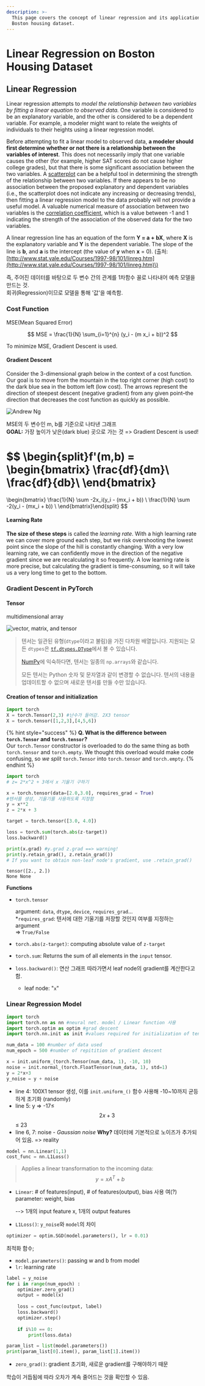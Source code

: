 ```yaml
---
description: >-
  This page covers the concept of linear regression and its application on
  Boston housing dataset.
---
```


# Linear Regression on Boston Housing Dataset

## Linear Regression

Linear regression attempts to _model the relationship between two variables by fitting a linear equation to observed data._ One variable is considered to be an explanatory variable, and the other is considered to be a dependent variable. For example, a modeler might want to relate the weights of individuals to their heights using a linear regression model.

Before attempting to fit a linear model to observed data, **a modeler should first determine whether or not there is a relationship between the variables of interest**. This does not necessarily imply that one variable causes the other \(for example, higher SAT scores do not cause higher college grades\), but that there is some significant association between the two variables. A [scatterplot](http://www.stat.yale.edu/Courses/1997-98/101/scatter.htm) can be a helpful tool in determining the strength of the relationship between two variables. If there appears to be no association between the proposed explanatory and dependent variables \(i.e., the scatterplot does not indicate any increasing or decreasing trends\), then fitting a linear regression model to the data probably will not provide a useful model. A valuable numerical measure of association between two variables is the [correlation coefficient](http://www.stat.yale.edu/Courses/1997-98/101/correl.htm), which is a value between -1 and 1 indicating the strength of the association of the observed data for the two variables.

A linear regression line has an equation of the form **Y = a + bX**, where **X** is the explanatory variable and **Y** is the dependent variable. The slope of the line is **b**, and **a** is the intercept \(the value of **y** when **x** = 0\). \(출처: [http://www.stat.yale.edu/Courses/1997-98/101/linreg.htm](http://www.stat.yale.edu/Courses/1997-98/101/linreg.htm)\)

즉, 주어진 데이터를 바탕으로 두 변수 간의 관계를 1차함수 꼴로 나타내어 예측 모델을 만드는 것.   
회귀\(Regression\)이므로 모델을 통해 '값'을 예측함.

### Cost Function

MSE\(Mean Squared Error\)

$$
MSE =  \frac{1}{N} \sum_{i=1}^{n} (y_i - (m x_i + b))^2
$$

To minimize MSE, Gradient Descent is used.

#### Gradient Descent

Consider the 3-dimensional graph below in the context of a cost function. Our goal is to move from the mountain in the top right corner \(high cost\) to the dark blue sea in the bottom left \(low cost\). The arrows represent the direction of steepest descent \(negative gradient\) from any given point–the direction that decreases the cost function as quickly as possible.

![Andrew Ng](.gitbook/assets/image%20%282%29.png)

MSE의 두 변수인 m, b를 기준으로 나타낸 그래프  
**GOAL:** 가장 높이가 낮은\(dark blue\) 곳으로 가는 것  =&gt; Gradient Descent is used!

$$
\begin{split}f'(m,b) =
   \begin{bmatrix}
     \frac{df}{dm}\\
     \frac{df}{db}\\
    \end{bmatrix}
=
   \begin{bmatrix}
     \frac{1}{N} \sum -2x_i(y_i - (mx_i + b)) \\
     \frac{1}{N} \sum -2(y_i - (mx_i + b)) \\
    \end{bmatrix}\end{split}
$$

#### Learning Rate

**The size of these steps** is called the _learning rate_. With a high learning rate we can cover more ground each step, but we risk overshooting the lowest point since the slope of the hill is constantly changing. With a very low learning rate, we can confidently move in the direction of the negative gradient since we are recalculating it so frequently. A low learning rate is more precise, but calculating the gradient is time-consuming, so it will take us a very long time to get to the bottom.

### Gradient Descent in PyTorch

#### Tensor

multidimensional array

![vector, matrix, and tensor](.gitbook/assets/image%20%284%29.png)

> 텐서는 일관된 유형\(`dtype`이라고 불림\)을 가진 다차원 배열입니다. 지원되는 모든 `dtypes`은 [`tf.dtypes.DType`](https://www.tensorflow.org/api_docs/python/tf/dtypes/DType?hl=ko)에서 볼 수 있습니다.
>
> [NumPy](https://numpy.org/devdocs/user/quickstart.html)에 익숙하다면, 텐서는 일종의 `np.arrays`와 같습니다.
>
> 모든 텐서는 Python 숫자 및 문자열과 같이 변경할 수 없습니다. 텐서의 내용을 업데이트할 수 없으며 새로운 텐서를 만들 수만 있습니다.

#### Creation of tensor and initialization

```python
import torch
X = torch.Tensor(2,3) #난수가 들어감. 2X3 tensor
X = torch.tensor([1,2,3],[4,5,6])
```

{% hint style="success" %}
**Q. What is the difference between `torch.Tensor` and `torch.tensor`?**  
Our `torch.Tensor` constructor is overloaded to do the same thing as both `torch.tensor` and `torch.empty`. We thought this overload would make code confusing, so _we split_ `torch.Tensor` into `torch.tensor` and `torch.empty`.
{% endhint %}

```python
import torch
# z= 2*x^2 + 3에서 x 기울기 구하기

x = torch.tensor(data=[2.0,3.0], requires_grad = True)
#텐서를 생성, 기울기를 사용하도록 지정함
y = x**2 
z = 2*x + 3

target = torch.tensor([3.0, 4.0])

loss = torch.sum(torch.abs(z-target))
loss.backward()

print(x.grad) #y.grad z.grad ==> warning!
print(y.retain_grad(), z.retain_grad())
# If you want to obtain non-leaf node's gradient, use .retain_grad()
```

```text
tensor([2., 2.])
None None
```

**Functions**

* `torch.tensor`

  argument: `data`, `dtype`, `device`, `requires_grad`...  
  \*`requires_grad`: 텐서에 대한 기울기를 저장할 것인지 여부를 지정하는 argument   
  =&gt; `True/False`

* `torch.abs(z-target)`: computing absolute value of `z-target`
* `torch.sum`: Returns the sum of all elements in the `input` tensor.
* `loss.backward()`: 연산 그래프 따라가면서 leaf node의 gradient를 계산한다고 함. 
  * leaf node: "`x`"

### Linear Regression Model

```python
import torch
import torch.nn as nn #neural net. model / Linear function 사용
import torch.optim as optim #grad descent 
import torch.nn.init as init #values required for initialization of tensor
```

```python
num_data = 100 #number of data used
num_epoch = 500 #number of repitition of gradient descent

x = init.uniform_(torch.Tensor(num_data, 1), -10, 10)
noise = init.normal_(torch.FloatTensor(num_data, 1), std=1)
y = 2*x+3
y_noise = y + noise
```

* line 4: 100X1 tensor 생성, 이를 `init.uniform_()` 함수 사용해 -10~10까지 균등하게 초기화 \(randomly\)
* line 5: y =&gt; -17≤ $$2x + 3$$ ≤ 23
* line 6, 7: noise - _Gaussian noise_ **Why?** 데이터에 기본적으로 노이즈가 추가되어 있음. =&gt; reality

```python
model = nn.Linear(1,1)
cost_func = nn.L1Loss()
```

> Applies a linear transformation to the incoming data:   
> $$y = xA^T + b$$

* `Linear`: \# of features\(input\), \# of features\(output\), bias 사용 여\(?\)  
  parameter: weight, bias

  --&gt; 1개의 input feature x, 1개의 output features

* `L1Loss()`: `y_noise`와 `model`의 차이

```python
optimizer = optim.SGD(model.parameters(), lr = 0.01)
```

최적화 함수; 

* `model.parameters()`: passing w and b from model
* `lr`: learning rate 

```python
label = y_noise
for i in range(num_epoch) :
    optimizer.zero_grad()
    output = model(x)
    
    loss = cost_func(output, label)
    loss.backward()
    optimizer.step()
    
    if i%10 == 0:
        print(loss.data)

param_list = list(model.parameters())
print(param_list[0].item(), param_list[1].item())
```

* `zero_grad()`: gradient 초기화, 새로운 gradient를 구해야하기 때문

학습이 거듭됨에 따라 오차가 계속 줄어드는 것을 확인할 수 있음. 

